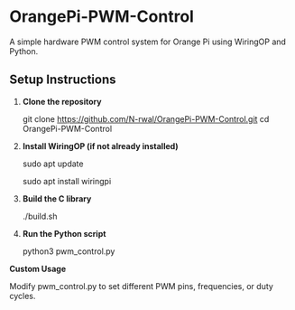 # OrangePi-PWM-Control

A simple hardware PWM control system for Orange Pi using WiringOP and Python.

## Setup Instructions

1. **Clone the repository**

   git clone https://github.com/N-rwal/OrangePi-PWM-Control.git
   cd OrangePi-PWM-Control

2. **Install WiringOP (if not already installed)**

   sudo apt update
   
   sudo apt install wiringpi

4. **Build the C library**
   
   ./build.sh

6. **Run the Python script**
   
   python3 pwm_control.py

  **Custom Usage**

  Modify pwm_control.py to set different PWM pins, frequencies, or duty cycles.

